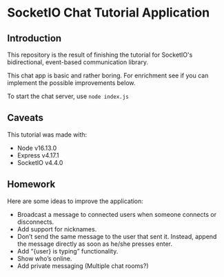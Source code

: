 # SocketIO Chat Tutorial Application

## Introduction

This repository is the result of finishing the tutorial for SocketIO's bidirectional, event-based communication library.

This chat app is basic and rather boring. For enrichment see if you can implement the possible improvements below.

To start the chat server, use `node index.js`

## Caveats

This tutorial was made with:
- Node v16.13.0
- Express v4.17.1
- SocketIO v4.4.0

## Homework

Here are some ideas to improve the application:

- Broadcast a message to connected users when someone connects or disconnects.
- Add support for nicknames.
- Don’t send the same message to the user that sent it. Instead, append the message directly as soon as he/she presses enter.
- Add “{user} is typing” functionality.
- Show who’s online.
- Add private messaging (Multiple chat rooms?)
